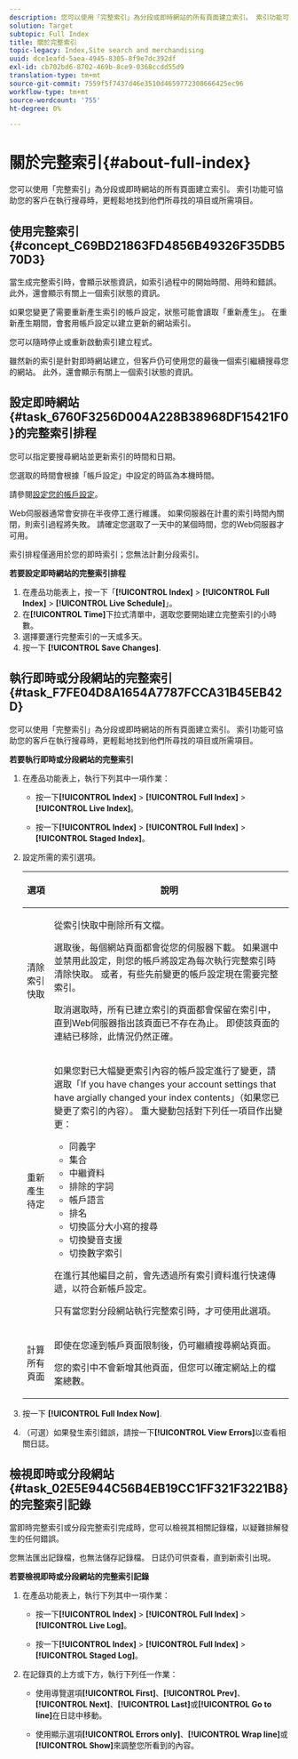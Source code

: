 ```yaml
---
description: 您可以使用「完整索引」為分段或即時網站的所有頁面建立索引。 索引功能可協助您的客戶在執行搜尋時，更輕鬆地找到他們所尋找的項目或所需項目。
solution: Target
subtopic: Full Index
title: 關於完整索引
topic-legacy: Index,Site search and merchandising
uuid: dce1eafd-5aea-4945-8305-8f9e7dc392df
exl-id: cb702bd6-8702-469b-8ce9-0368ccdd55d9
translation-type: tm+mt
source-git-commit: 7559f5f7437d46e3510d4659772308666425ec96
workflow-type: tm+mt
source-wordcount: '755'
ht-degree: 0%

---
```


# 關於完整索引{#about-full-index}

您可以使用「完整索引」為分段或即時網站的所有頁面建立索引。 索引功能可協助您的客戶在執行搜尋時，更輕鬆地找到他們所尋找的項目或所需項目。

## 使用完整索引{#concept_C69BD21863FD4856B49326F35DB570D3}

當生成完整索引時，會顯示狀態資訊，如索引過程中的開始時間、用時和錯誤。 此外，還會顯示有關上一個索引狀態的資訊。

如果您變更了需要重新產生索引的帳戶設定，狀態可能會讀取「重新產生」。 在重新產生期間，會套用帳戶設定以建立更新的網站索引。

您可以隨時停止或重新啟動索引建立程式。

雖然新的索引是針對即時網站建立，但客戶仍可使用您的最後一個索引繼續搜尋您的網站。 此外，還會顯示有關上一個索引狀態的資訊。

## 設定即時網站{#task_6760F3256D004A228B38968DF15421F0}的完整索引排程

您可以指定要搜尋網站並更新索引的時間和日期。

您選取的時間會根據「帳戶設定」中設定的時區為本機時間。

請參閱[設定您的帳戶設定](../c-about-settings-menu/c-about-account-options-menu.md#task_80A38D0C8E4F453395BD67B81E4B45D9)。

Web伺服器通常會安排在半夜停工進行維護。 如果伺服器在計畫的索引時間內關閉，則索引過程將失敗。 請確定您選取了一天中的某個時間，您的Web伺服器才可用。

索引排程僅適用於您的即時索引；您無法計劃分段索引。

**若要設定即時網站的完整索引排程**

1. 在產品功能表上，按一下「**[!UICONTROL Index]** > **[!UICONTROL Full Index]** > **[!UICONTROL Live Schedule]**」。
1. 在&#x200B;**[!UICONTROL Time]**&#x200B;下拉式清單中，選取您要開始建立完整索引的小時數。
1. 選擇要運行完整索引的一天或多天。
1. 按一下 **[!UICONTROL Save Changes]**.

## 執行即時或分段網站的完整索引{#task_F7FE04D8A1654A7787FCCA31B45EB42D}

您可以使用「完整索引」為分段或即時網站的所有頁面建立索引。 索引功能可協助您的客戶在執行搜尋時，更輕鬆地找到他們所尋找的項目或所需項目。

**若要執行即時或分段網站的完整索引**

1. 在產品功能表上，執行下列其中一項作業：

   * 按一下&#x200B;**[!UICONTROL Index]** > **[!UICONTROL Full Index]** > **[!UICONTROL Live Index]**。

   * 按一下&#x200B;**[!UICONTROL Index]** > **[!UICONTROL Full Index]** > **[!UICONTROL Staged Index]**。

1. 設定所需的索引選項。

   <table> 
    <thead> 
    <tr> 
    <th colname="col1" class="entry"> <p>選項 </p> </th> 
    <th colname="col2" class="entry"> <p>說明 </p> </th> 
    </tr> 
    </thead>
    <tbody> 
    <tr> 
    <td colname="col1"> <p>清除索引快取 </p> </td> 
    <td colname="col2"> <p>從索引快取中刪除所有文檔。 </p> <p>選取後，每個網站頁面都會從您的伺服器下載。 如果選中並禁用此設定，則您的帳戶將設定為每次執行完整索引時清除快取。 或者，有些先前變更的帳戶設定現在需要完整索引。 </p> <p>取消選取時，所有已建立索引的頁面都會保留在索引中，直到Web伺服器指出該頁面已不存在為止。 即使該頁面的連結已移除，此情況仍然正確。 </p> </td> 
    </tr> 
    <tr> 
    <td colname="col1"> <p>重新產生待定 </p> </td> 
    <td colname="col2"> <p>如果您對已大幅變更索引內容的帳戶設定進行了變更，請選取「If you have changes your account settings that have argially changed your index contents」（如果您已變更了索引的內容）。 重大變動包括對下列任一項目作出變更： 
    <ul id="ul_4EB8FF692FEB47BBB9A64D61299380D1"> 
    <li id="li_7CF8D286512F4210BEA3DB9F0EFA097A">同義字 </li> 
    <li id="li_8178ABC342BB4365B3927E20433756E3">集合 </li> 
    <li id="li_57C8BD06BFA64AFAA2C9EF2CC59520EF">中繼資料 </li> 
    <li id="li_C4B6A7DA023B4A43991D03EC592170C9">排除的字詞 </li> 
    <li id="li_9E0AD4B6DDC24A5A8FB5C2C1CCD5348A">帳戶語言 </li> 
    <li id="li_338F107547DF48AAA0EF90F4AD8664A5">排名 </li> 
    <li id="li_7F49B86D94974E79AAD381A64A1400F2">切換區分大小寫的搜尋 </li> 
    <li id="li_E8FE6EE240A840AC826ADF4294AAC6F6">切換變音支援 </li> 
    <li id="li_51763D482DCB4ED0972966F492B8C0F2">切換數字索引 </li> 
    </ul> </p> <p>在進行其他編目之前，會先透過所有索引資料進行快速傳遞，以符合新帳戶設定。 </p> <p>只有當您對分段網站執行完整索引時，才可使用此選項。 </p> </td> 
    </tr> 
    <tr> 
    <td colname="col1"> <p>計算所有頁面 </p> </td> 
    <td colname="col2"> <p>即使在您達到帳戶頁面限制後，仍可繼續搜尋網站頁面。 </p> <p>您的索引中不會新增其他頁面，但您可以確定網站上的檔案總數。 </p> </td> 
    </tr> 
    </tbody> 
    </table>

1. 按一下 **[!UICONTROL Full Index Now]**.
1. （可選）如果發生索引錯誤，請按一下&#x200B;**[!UICONTROL View Errors]**&#x200B;以查看相關日誌。

## 檢視即時或分段網站{#task_02E5E944C56B4EB19CC1FF321F3221B8}的完整索引記錄

當即時完整索引或分段完整索引完成時，您可以檢視其相關記錄檔，以疑難排解發生的任何錯誤。

您無法匯出記錄檔，也無法儲存記錄檔。 日誌仍可供查看，直到新索引出現。

**若要檢視即時或分段網站的完整索引記錄**

1. 在產品功能表上，執行下列其中一項作業：

   * 按一下&#x200B;**[!UICONTROL Index]** > **[!UICONTROL Full Index]** > **[!UICONTROL Live Log]**。

   * 按一下&#x200B;**[!UICONTROL Index]** > **[!UICONTROL Full Index]** > **[!UICONTROL Staged Log]**。

1. 在記錄頁的上方或下方，執行下列任一作業：

   * 使用導覽選項&#x200B;**[!UICONTROL First]**、**[!UICONTROL Prev]**、**[!UICONTROL Next]**、**[!UICONTROL Last]**&#x200B;或&#x200B;**[!UICONTROL Go to line]**&#x200B;在日誌中移動。

   * 使用顯示選項&#x200B;**[!UICONTROL Errors only]**、**[!UICONTROL Wrap line]**&#x200B;或&#x200B;**[!UICONTROL Show]**&#x200B;來調整您所看到的內容。
